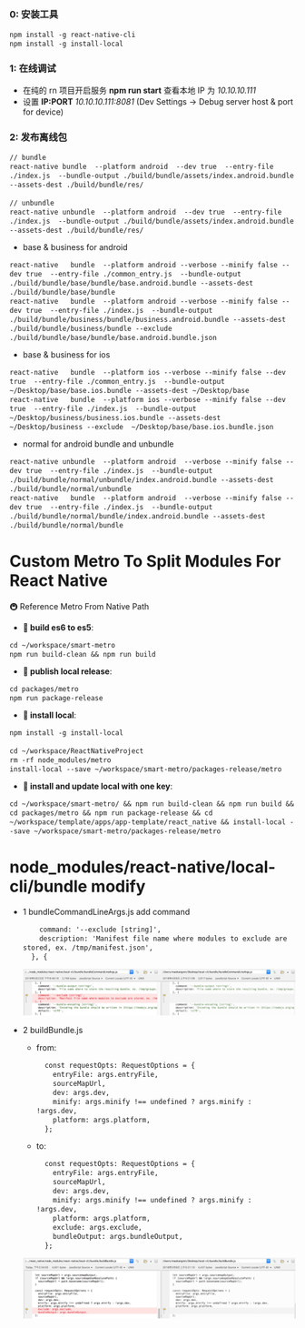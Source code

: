 ### 0: 安装工具
```
npm install -g react-native-cli
npm install -g install-local
```

### 1: 在线调试
* 在纯的 rn 项目开启服务 **npm run start** 查看本地 IP 为 *10.10.10.111*
* 设置 **IP:PORT** *10.10.10.111:8081* (Dev Settings -> Debug server host & port for device)



### 2: 发布离线包
```
// bundle
react-native bundle  --platform android  --dev true  --entry-file ./index.js  --bundle-output ./build/bundle/assets/index.android.bundle  --assets-dest ./build/bundle/res/

// unbundle
react-native unbundle  --platform android  --dev true  --entry-file ./index.js  --bundle-output ./build/bundle/assets/index.android.bundle  --assets-dest ./build/bundle/res/
```

* base & business for android
```
react-native   bundle  --platform android --verbose --minify false --dev true  --entry-file ./common_entry.js  --bundle-output ./build/bundle/base/bundle/base.android.bundle --assets-dest ./build/bundle/base/bundle
react-native   bundle  --platform android --verbose --minify false --dev true  --entry-file ./index.js  --bundle-output ./build/bundle/business/bundle/business.android.bundle --assets-dest ./build/bundle/business/bundle --exclude  ./build/bundle/base/bundle/base.android.bundle.json
```

* base & business for ios
```
react-native   bundle  --platform ios --verbose --minify false --dev true  --entry-file ./common_entry.js  --bundle-output ~/Desktop/base/base.ios.bundle --assets-dest ~/Desktop/base
react-native   bundle  --platform ios --verbose --minify false --dev true  --entry-file ./index.js  --bundle-output ~/Desktop/business/business.ios.bundle --assets-dest ~/Desktop/business --exclude  ~/Desktop/base/base.ios.bundle.json
```
* normal for android bundle and unbundle
```
react-native unbundle  --platform android  --verbose --minify false --dev true  --entry-file ./index.js  --bundle-output ./build/bundle/normal/unbundle/index.android.bundle --assets-dest ./build/bundle/normal/unbundle
react-native   bundle  --platform android  --verbose --minify false --dev true  --entry-file ./index.js  --bundle-output ./build/bundle/normal/bundle/index.android.bundle --assets-dest ./build/bundle/normal/bundle
```


# Custom Metro To Split Modules For React Native

🚇 Reference Metro From Native Path
- **🚅 build es6 to es5**: 
```
cd ~/workspace/smart-metro
npm run build-clean && npm run build
```
- **🚅 publish local release**: 
```
cd packages/metro
npm run package-release

```
- **🚅 install local**: 
```
npm install -g install-local

cd ~/workspace/ReactNativeProject
rm -rf node_modules/metro
install-local --save ~/workspace/smart-metro/packages-release/metro
```
- **🚅 install and update local with one key**:

```
cd ~/workspace/smart-metro/ && npm run build-clean && npm run build && cd packages/metro && npm run package-release && cd ~/workspace/template/apps/app-template/react_native && install-local --save ~/workspace/smart-metro/packages-release/metro
```

# node_modules/react-native/local-cli/bundle modify
* 1 bundleCommandLineArgs.js add command
    ```
        command: '--exclude [string]',
        description: 'Manifest file name where modules to exclude are stored, ex. /tmp/manifest.json',
      }, {
    ```
    ![modify 1](./readme/rn_local_cli_custom_1.jpeg)

* 2 buildBundle.js

   * from:
        ```
          const requestOpts: RequestOptions = {
            entryFile: args.entryFile,
            sourceMapUrl,
            dev: args.dev,
            minify: args.minify !== undefined ? args.minify : !args.dev,
            platform: args.platform,
          };
        ```

   * to:
        ```
          const requestOpts: RequestOptions = {
            entryFile: args.entryFile,
            sourceMapUrl,
            dev: args.dev,
            minify: args.minify !== undefined ? args.minify : !args.dev,
            platform: args.platform,
            exclude: args.exclude,
            bundleOutput: args.bundleOutput,
          };
        ```
   ![modify 2](./readme/rn_local_cli_custom_2.jpeg)